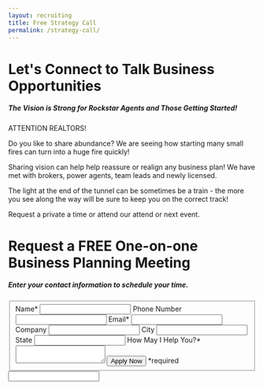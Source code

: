 ```yaml
---
layout: recruiting
title: Free Strategy Call
permalink: /strategy-call/
---
```


<div class="recruiting-page">
<h1 class="join-us">Let's Connect to Talk Business Opportunities</h1>
<h5 class="join-us-subtitle">The Vision is Strong for Rockstar Agents and Those Getting Started!</h5>

<p>ATTENTION REALTORS!</p>

<p>Do you like to share abundance? We are seeing how starting many small fires can turn into a huge fire quickly!</p>

<p>Sharing vision can help help reassure or realign any business plan! We have met with brokers, power agents, team leads and newly licensed.</p>

<p>The light at the end of the tunnel can be sometimes be a train - the more you see along the way will be sure to keep you on the correct track!</p>

<p>Request a private a time or attend our attend or next event.</p>


<h1 class="join-us">Request a FREE One-on-one Business Planning Meeting</h1>
<h5 class="join-us-subtitle">Enter your contact information to schedule your time.</h5>

<form method="post" class="home-value cta-forms" action="https://formspree.io/{{site.data.settings.client.email}}" onsubmit="return setReturn()">
					<fieldset>
						<label for="name">Name*</label> <input type="text" required="" name="name" />
						<label for="phone">Phone Number </label> <input type="tel" name="phone" />
						 <label for="email">Email*</label> <input type="text" name="email" required="" />
						 <label for="company">Company </label> <input type="text" name="company" />
						<label for="city">City </label> <input type="text" name="city" />
						<label for="state">State </label> <input type="text" name="state" />
						<label for="message">How May I Help You?* </label><textarea name="message" required=""></textarea>
						<input class="submit light-light" type="submit" value="Apply Now" name="submitrecruitingForm" /> <span class="asterisk">*required</span></fieldset>
					<div class="hidden"><input type="hidden" value="{{site.data.settings.client.email}}" name="_to" /> <input type="hidden" value="Recruiting Contact Request Message From Your Vyral Careers and Training Video Blog" name="_subject" /> <input type="text" name="_gotcha" /></div>
				</form>
</div>
